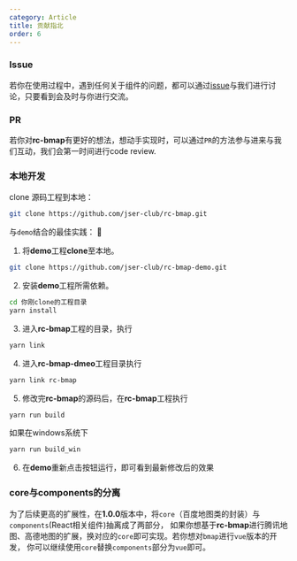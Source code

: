 ```yaml
---
category: Article
title: 贡献指北
order: 6
---
```


### Issue

若你在使用过程中，遇到任何关于组件的问题，都可以通过[issue](https://github.com/jser-club/rc-bmap/issues)与我们进行讨论，只要看到会及时与你进行交流。

### PR

若你对**rc-bmap**有更好的想法，想动手实现时，可以通过`PR`的方法参与进来与我们互动，我们会第一时间进行code review.

### 本地开发

clone 源码工程到本地：
``` bash
git clone https://github.com/jser-club/rc-bmap.git
```

与`demo`结合的最佳实践：

1. 将**demo**工程**clone**至本地。
  ``` bash
  git clone https://github.com/jser-club/rc-bmap-demo.git
  ```
2. 安装**demo**工程所需依赖。
  ``` bash
  cd 你刚clone的工程目录
  yarn install
  ```
3. 进入**rc-bmap**工程的目录，执行
  ``` bash
  yarn link
  ```
4. 进入**rc-bmap-dmeo**工程目录执行
  ``` bash
  yarn link rc-bmap
  ```
5. 修改完**rc-bmap**的源码后，在**rc-bmap**工程执行
  ``` bash
  yarn run build
  ```
  如果在windows系统下
  ```bash
  yarn run build_win
  ```
6. 在**demo**重新点击按钮运行，即可看到最新修改后的效果

### core与components的分离

为了后续更高的扩展性，在**1.0.0**版本中，将`core`（百度地图类的封装）与`components`(React相关组件)抽离成了两部分，
如果你想基于**rc-bmap**进行腾讯地图、高德地图的扩展，换对应的`core`即可实现。若你想对`bmap`进行`vue`版本的开发，
你可以继续使用`core`替换`components`部分为`vue`即可。
